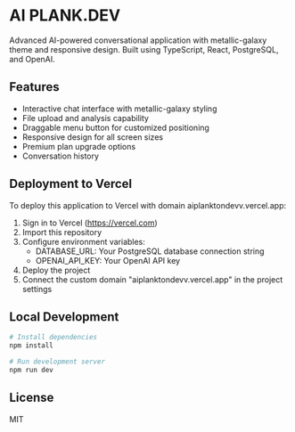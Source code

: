 # AI PLANK.DEV

Advanced AI-powered conversational application with metallic-galaxy theme and responsive design. Built using TypeScript, React, PostgreSQL, and OpenAI.

## Features

- Interactive chat interface with metallic-galaxy styling
- File upload and analysis capability
- Draggable menu button for customized positioning
- Responsive design for all screen sizes
- Premium plan upgrade options
- Conversation history

## Deployment to Vercel

To deploy this application to Vercel with domain aiplanktondevv.vercel.app:

1. Sign in to Vercel (https://vercel.com)
2. Import this repository
3. Configure environment variables:
   - DATABASE_URL: Your PostgreSQL database connection string
   - OPENAI_API_KEY: Your OpenAI API key
4. Deploy the project
5. Connect the custom domain "aiplanktondevv.vercel.app" in the project settings

## Local Development

```bash
# Install dependencies
npm install

# Run development server
npm run dev
```

## License

MIT
